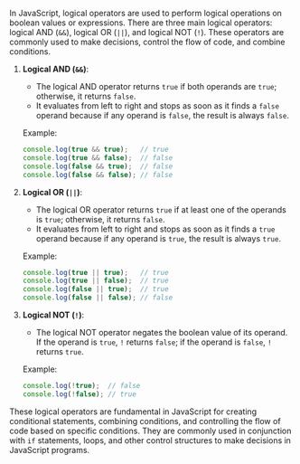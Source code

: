 In JavaScript, logical operators are used to perform logical operations on boolean values or expressions. There are three main logical operators: logical AND (`&&`), logical OR (`||`), and logical NOT (`!`). These operators are commonly used to make decisions, control the flow of code, and combine conditions.

1. **Logical AND (`&&`)**:
   - The logical AND operator returns `true` if both operands are `true`; otherwise, it returns `false`.
   - It evaluates from left to right and stops as soon as it finds a `false` operand because if any operand is `false`, the result is always `false`.
   
   Example:
   ```javascript
   console.log(true && true);   // true
   console.log(true && false);  // false
   console.log(false && true);  // false
   console.log(false && false); // false
   ```

2. **Logical OR (`||`)**:
   - The logical OR operator returns `true` if at least one of the operands is `true`; otherwise, it returns `false`.
   - It evaluates from left to right and stops as soon as it finds a `true` operand because if any operand is `true`, the result is always `true`.
   
   Example:
   ```javascript
   console.log(true || true);   // true
   console.log(true || false);  // true
   console.log(false || true);  // true
   console.log(false || false); // false
   ```

3. **Logical NOT (`!`)**:
   - The logical NOT operator negates the boolean value of its operand. If the operand is `true`, `!` returns `false`; if the operand is `false`, `!` returns `true`.
   
   Example:
   ```javascript
   console.log(!true);  // false
   console.log(!false); // true
   ```

These logical operators are fundamental in JavaScript for creating conditional statements, combining conditions, and controlling the flow of code based on specific conditions. They are commonly used in conjunction with `if` statements, loops, and other control structures to make decisions in JavaScript programs.